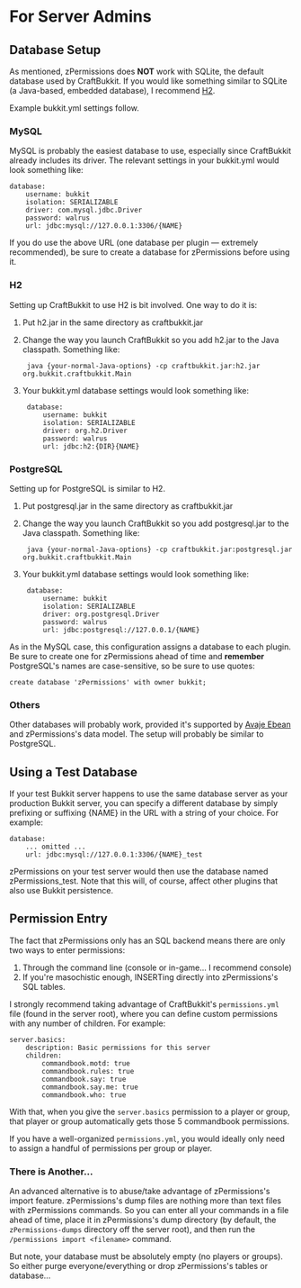 # For Server Admins #

## Database Setup ##

As mentioned, zPermissions does **NOT** work with SQLite, the default database used by CraftBukkit. If you would like something similar to SQLite (a Java-based, embedded database), I recommend [H2](http://www.h2database.com/).

Example bukkit.yml settings follow.

### MySQL ###

MySQL is probably the easiest database to use, especially since CraftBukkit already includes its driver. The relevant settings in your bukkit.yml would look something like:

	database:
		username: bukkit
		isolation: SERIALIZABLE
		driver: com.mysql.jdbc.Driver
		password: walrus
		url: jdbc:mysql://127.0.0.1:3306/{NAME}

If you do use the above URL (one database per plugin &mdash; extremely recommended), be sure to create a database for zPermissions before using it.

### H2 ###

Setting up CraftBukkit to use H2 is bit involved. One way to do it is:

1. Put h2.jar in the same directory as craftbukkit.jar

2. Change the way you launch CraftBukkit so you add h2.jar to the Java classpath. Something like:

        java {your-normal-Java-options} -cp craftbukkit.jar:h2.jar org.bukkit.craftbukkit.Main

3. Your bukkit.yml database settings would look something like:

        database:
         	username: bukkit
    		isolation: SERIALIZABLE
        	driver: org.h2.Driver
    		password: walrus
        	url: jdbc:h2:{DIR}{NAME}

### PostgreSQL ###

Setting up for PostgreSQL is similar to H2.

1. Put postgresql.jar in the same directory as craftbukkit.jar

2. Change the way you launch CraftBukkit so you add postgresql.jar to the Java classpath. Something like:

        java {your-normal-Java-options} -cp craftbukkit.jar:postgresql.jar org.bukkit.craftbukkit.Main

3. Your bukkit.yml database settings would look something like:

        database:
    		username: bukkit
        	isolation: SERIALIZABLE
    		driver: org.postgresql.Driver
        	password: walrus
    		url: jdbc:postgresql://127.0.0.1/{NAME}

As in the MySQL case, this configuration assigns a database to each plugin. Be sure to create one for zPermissions ahead of time and **remember** PostgreSQL's names are case-sensitive, so be sure to use quotes:

    create database 'zPermissions' with owner bukkit;

### Others ###

Other databases will probably work, provided it's supported by [Avaje Ebean](http://avaje.org/) and zPermissions's data model. The setup will probably be similar to PostgreSQL.

## Using a Test Database ##

If your test Bukkit server happens to use the same database server as your production Bukkit server, you can specify a different database by simply prefixing or suffixing {NAME} in the URL with a string of your choice. For example:

	database:
        ... omitted ...
		url: jdbc:mysql://127.0.0.1:3306/{NAME}_test

zPermissions on your test server would then use the database named zPermissions_test. Note that this will, of course, affect other plugins that also use Bukkit persistence.

## Permission Entry ##

The fact that zPermissions only has an SQL backend means there are only two ways to enter permissions:

1.  Through the command line (console or in-game... I recommend console)
2.  If you're masochistic enough, INSERTing directly into zPermissions's SQL tables.

I strongly recommend taking advantage of CraftBukkit's `permissions.yml` file (found in the server root), where you can define custom permissions with any number of children. For example:

	server.basics:
		description: Basic permissions for this server
		children:
			commandbook.motd: true
			commandbook.rules: true
			commandbook.say: true
			commandbook.say.me: true
			commandbook.who: true

With that, when you give the `server.basics` permission to a player or group, that player or group automatically gets those 5 commandbook permissions.

If you have a well-organized `permissions.yml`, you would ideally only need to assign a handful of permissions per group or player.

### There is Another... ###

An advanced alternative is to abuse/take advantage of zPermissions's import feature. zPermissions's dump files are nothing more than text files with zPermissions commands. So you can enter all your commands in a file ahead of time, place it in zPermissions's dump directory (by default, the `zPermissions-dumps` directory off the server root), and then run the `/permissions import <filename>` command.

But note, your database must be absolutely empty (no players or groups). So either purge everyone/everything or drop zPermissions's tables or database...
